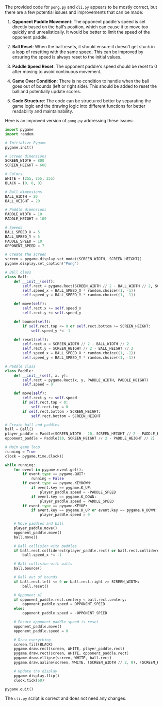 The provided code for `pong.py` and `cli.py` appears to be mostly correct, but there are a few potential issues and improvements that can be made:

1. **Opponent Paddle Movement**: The opponent paddle's speed is set directly based on the ball's position, which can cause it to move too quickly and unrealistically. It would be better to limit the speed of the opponent paddle.

2. **Ball Reset**: When the ball resets, it should ensure it doesn't get stuck in a loop of resetting with the same speed. This can be improved by ensuring the speed is always reset to the initial values.

3. **Paddle Speed Reset**: The opponent paddle's speed should be reset to 0 after moving to avoid continuous movement.

4. **Game Over Condition**: There is no condition to handle when the ball goes out of bounds (left or right side). This should be added to reset the ball and potentially update scores.

5. **Code Structure**: The code can be structured better by separating the game logic and the drawing logic into different functions for better readability and maintainability.

Here is an improved version of `pong.py` addressing these issues:

```python
import pygame
import random

# Initialize Pygame
pygame.init()

# Screen dimensions
SCREEN_WIDTH = 800
SCREEN_HEIGHT = 600

# Colors
WHITE = (255, 255, 255)
BLACK = (0, 0, 0)

# Ball dimensions
BALL_WIDTH = 20
BALL_HEIGHT = 20

# Paddle dimensions
PADDLE_WIDTH = 10
PADDLE_HEIGHT = 100

# Speeds
BALL_SPEED_X = 5
BALL_SPEED_Y = 5
PADDLE_SPEED = 10
OPPONENT_SPEED = 7

# Create the screen
screen = pygame.display.set_mode((SCREEN_WIDTH, SCREEN_HEIGHT))
pygame.display.set_caption("Pong")

# Ball class
class Ball:
    def __init__(self):
        self.rect = pygame.Rect(SCREEN_WIDTH // 2 - BALL_WIDTH // 2, SCREEN_HEIGHT // 2 - BALL_HEIGHT // 2, BALL_WIDTH, BALL_HEIGHT)
        self.speed_x = BALL_SPEED_X * random.choice((1, -1))
        self.speed_y = BALL_SPEED_Y * random.choice((1, -1))

    def move(self):
        self.rect.x += self.speed_x
        self.rect.y += self.speed_y

    def bounce(self):
        if self.rect.top <= 0 or self.rect.bottom >= SCREEN_HEIGHT:
            self.speed_y *= -1

    def reset(self):
        self.rect.x = SCREEN_WIDTH // 2 - BALL_WIDTH // 2
        self.rect.y = SCREEN_HEIGHT // 2 - BALL_HEIGHT // 2
        self.speed_x = BALL_SPEED_X * random.choice((1, -1))
        self.speed_y = BALL_SPEED_Y * random.choice((1, -1))

# Paddle class
class Paddle:
    def __init__(self, x, y):
        self.rect = pygame.Rect(x, y, PADDLE_WIDTH, PADDLE_HEIGHT)
        self.speed = 0

    def move(self):
        self.rect.y += self.speed
        if self.rect.top < 0:
            self.rect.top = 0
        if self.rect.bottom > SCREEN_HEIGHT:
            self.rect.bottom = SCREEN_HEIGHT

# Create ball and paddles
ball = Ball()
player_paddle = Paddle(SCREEN_WIDTH - 20, SCREEN_HEIGHT // 2 - PADDLE_HEIGHT // 2)
opponent_paddle = Paddle(10, SCREEN_HEIGHT // 2 - PADDLE_HEIGHT // 2)

# Main game loop
running = True
clock = pygame.time.Clock()

while running:
    for event in pygame.event.get():
        if event.type == pygame.QUIT:
            running = False
        if event.type == pygame.KEYDOWN:
            if event.key == pygame.K_UP:
                player_paddle.speed = -PADDLE_SPEED
            if event.key == pygame.K_DOWN:
                player_paddle.speed = PADDLE_SPEED
        if event.type == pygame.KEYUP:
            if event.key == pygame.K_UP or event.key == pygame.K_DOWN:
                player_paddle.speed = 0

    # Move paddles and ball
    player_paddle.move()
    opponent_paddle.move()
    ball.move()

    # Ball collision with paddles
    if ball.rect.colliderect(player_paddle.rect) or ball.rect.colliderect(opponent_paddle.rect):
        ball.speed_x *= -1

    # Ball collision with walls
    ball.bounce()

    # Ball out of bounds
    if ball.rect.left <= 0 or ball.rect.right >= SCREEN_WIDTH:
        ball.reset()

    # Opponent AI
    if opponent_paddle.rect.centery < ball.rect.centery:
        opponent_paddle.speed = OPPONENT_SPEED
    else:
        opponent_paddle.speed = -OPPONENT_SPEED

    # Ensure opponent paddle speed is reset
    opponent_paddle.move()
    opponent_paddle.speed = 0

    # Draw everything
    screen.fill(BLACK)
    pygame.draw.rect(screen, WHITE, player_paddle.rect)
    pygame.draw.rect(screen, WHITE, opponent_paddle.rect)
    pygame.draw.ellipse(screen, WHITE, ball.rect)
    pygame.draw.aaline(screen, WHITE, (SCREEN_WIDTH // 2, 0), (SCREEN_WIDTH // 2, SCREEN_HEIGHT))

    # Update the display
    pygame.display.flip()
    clock.tick(60)

pygame.quit()
```

The `cli.py` script is correct and does not need any changes.
